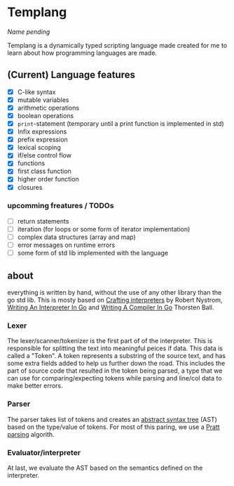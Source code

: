 # Templang

_Name pending_

Templang is a dynamically typed scripting language made created for me to learn
about how programming languages are made.

## (Current) Language features

- [x] C-like syntax
- [x] mutable variables
- [x] arithmetic operations
- [x] boolean operations
- [x] `print`-statement (temporary until a print function is implemented in std)
- [x] Infix expressions
- [x] prefix expression
- [x] lexical scoping
- [x] if/else control flow
- [x] functions
- [x] first class function
- [x] higher order function
- [x] closures

### upcomming freatures / TODOs

- [ ] return statements
- [ ] iteration (for loops or some form of iterator implementation)
- [ ] complex data structures (array and map)
- [ ] error messages on runtime errors
- [ ] some form of std lib implemented with the language

## about

everything is written by hand, without the use of any other library than the go std lib.
This is mosty based on [Crafting interpreters] by Robert Nystrom, [Writing An Interpreter In Go] and [Writing A Compiler In Go] Thorsten Ball.

### Lexer

The lexer/scanner/tokenizer is the first part of of the interpreter. This is responsible for
splitting the text into meaningful peices if data. This data is called a "Token". A token represents
a substring of the source text, and has some extra fields added to help us further down the road. This includes
the part of source code that resulted in the token being parsed, a type that we can use for comparing/expecting
tokens while parsing and line/col data to make better errors.

### Parser

The parser takes list of tokens and creates an
[abstract syntax tree] (AST)
based on the type/value of tokens. For most of this paring, we use a
[Pratt parsing] algorith.

### Evaluator/interpreter

At last, we evaluate the AST based on the semantics defined on the interpreter.

<!-- ## sources -->

[Pratt parsing]: https://en.wikipedia.org/wiki/Operator-precedence_parser#Pratt_parsing
[abstract syntax tree]: https://en.wikipedia.org/wiki/Abstract_syntax_tree
[Crafting interpreters]: https://craftinginterpreters.com
[Pratt parsers: expression parsing made easy]: https://journal.stuffwithstuff.com/2011/03/19/pratt-parsers-expression-parsing-made-easy/
[Writing An Interpreter In Go]: https://interpreterbook.com
[Writing A Compiler In Go]: https://compilerbook.com

